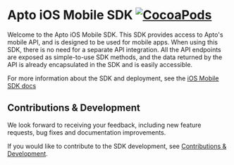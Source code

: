 # Apto iOS Mobile SDK [![CocoaPods](https://img.shields.io/cocoapods/v/AptoSDK.svg?style=plastic)](https://cocoapods.org/pods/AptoSDK)

Welcome to the Apto iOS Mobile SDK. This SDK provides access to Apto's mobile API, and is designed to be used for mobile apps. When using this SDK, there is no need for a separate API integration. All the API endpoints are exposed as simple-to-use SDK methods, and the data returned by the API is already encapsulated in the SDK and is easily accessible.

For more information about the SDK and deployment, see the [iOS Mobile SDK docs](https://docs.aptopayments.com/docs/mobile-sdk-ios)


## Contributions & Development

We look forward to receiving your feedback, including new feature requests, bug fixes and documentation improvements.

If you would like to contribute to the SDK development, see [Contributions & Development](https://docs.aptopayments.com/docs/mobile-sdk-ios#contributions--development).